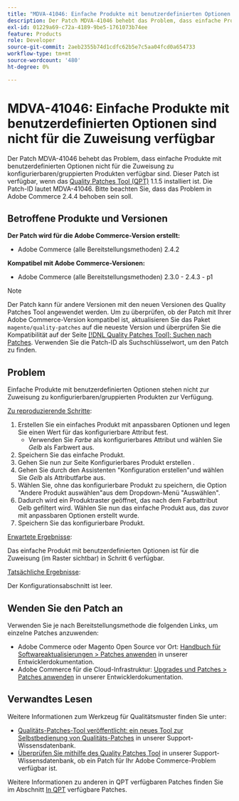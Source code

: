 ```yaml
---
title: "MDVA-41046: Einfache Produkte mit benutzerdefinierten Optionen sind nicht für die Zuweisung verfügbar"
description: Der Patch MDVA-41046 behebt das Problem, dass einfache Produkte mit benutzerdefinierten Optionen nicht für die Zuweisung zu konfigurierbaren/gruppierten Produkten verfügbar sind. Dieser Patch ist verfügbar, wenn das [Quality Patches Tool (QPT)](/help/announcements/adobe-commerce-announcements/magento-quality-patches-released-new-tool-to-self-serve-quality-patches.md) 1.1.5 installiert ist. Die Patch-ID lautet MDVA-41046. Bitte beachten Sie, dass das Problem in Adobe Commerce 2.4.4 behoben sein soll.
exl-id: 01229a69-c72a-4189-9be5-1761073b74ee
feature: Products
role: Developer
source-git-commit: 2aeb2355b74d1cdfc62b5e7c5aa04fcd0a654733
workflow-type: tm+mt
source-wordcount: '480'
ht-degree: 0%

---
```


# MDVA-41046: Einfache Produkte mit benutzerdefinierten Optionen sind nicht für die Zuweisung verfügbar

Der Patch MDVA-41046 behebt das Problem, dass einfache Produkte mit benutzerdefinierten Optionen nicht für die Zuweisung zu konfigurierbaren/gruppierten Produkten verfügbar sind. Dieser Patch ist verfügbar, wenn das [Quality Patches Tool (QPT)](/help/announcements/adobe-commerce-announcements/magento-quality-patches-released-new-tool-to-self-serve-quality-patches.md) 1.1.5 installiert ist. Die Patch-ID lautet MDVA-41046. Bitte beachten Sie, dass das Problem in Adobe Commerce 2.4.4 behoben sein soll.

## Betroffene Produkte und Versionen

**Der Patch wird für die Adobe Commerce-Version erstellt:**

* Adobe Commerce (alle Bereitstellungsmethoden) 2.4.2

**Kompatibel mit Adobe Commerce-Versionen:**

* Adobe Commerce (alle Bereitstellungsmethoden) 2.3.0 - 2.4.3 - p1

>[!NOTE]
>
>Der Patch kann für andere Versionen mit den neuen Versionen des Quality Patches Tool angewendet werden. Um zu überprüfen, ob der Patch mit Ihrer Adobe Commerce-Version kompatibel ist, aktualisieren Sie das Paket `magento/quality-patches` auf die neueste Version und überprüfen Sie die Kompatibilität auf der Seite [[!DNL Quality Patches Tool]: Suchen nach Patches](https://experienceleague.adobe.com/tools/commerce-quality-patches/index.html). Verwenden Sie die Patch-ID als Suchschlüsselwort, um den Patch zu finden.

## Problem

Einfache Produkte mit benutzerdefinierten Optionen stehen nicht zur Zuweisung zu konfigurierbaren/gruppierten Produkten zur Verfügung.

<u>Zu reproduzierende Schritte</u>:

1. Erstellen Sie ein einfaches Produkt mit anpassbaren Optionen und legen Sie einen Wert für das konfigurierbare Attribut fest.
   * Verwenden Sie *Farbe* als konfigurierbares Attribut und wählen Sie *Gelb* als Farbwert aus.
1. Speichern Sie das einfache Produkt.
1. Gehen Sie nun zur Seite Konfigurierbares Produkt erstellen .
1. Gehen Sie durch den Assistenten &quot;Konfiguration erstellen&quot;und wählen Sie *Gelb* als Attributfarbe aus.
1. Wählen Sie, ohne das konfigurierbare Produkt zu speichern, die Option &quot;Andere Produkt auswählen&quot;aus dem Dropdown-Menü &quot;Auswählen&quot;.
1. Dadurch wird ein Produktraster geöffnet, das nach dem Farbattribut Gelb gefiltert wird. Wählen Sie nun das einfache Produkt aus, das zuvor mit anpassbaren Optionen erstellt wurde.
1. Speichern Sie das konfigurierbare Produkt.

<u>Erwartete Ergebnisse</u>:

Das einfache Produkt mit benutzerdefinierten Optionen ist für die Zuweisung (im Raster sichtbar) in Schritt 6 verfügbar.

<u>Tatsächliche Ergebnisse</u>:

Der Konfigurationsabschnitt ist leer.

## Wenden Sie den Patch an

Verwenden Sie je nach Bereitstellungsmethode die folgenden Links, um einzelne Patches anzuwenden:

* Adobe Commerce oder Magento Open Source vor Ort: [Handbuch für Softwareaktualisierungen > Patches anwenden](https://experienceleague.adobe.com/en/docs/commerce-operations/tools/quality-patches-tool/usage) in unserer Entwicklerdokumentation.
* Adobe Commerce für die Cloud-Infrastruktur: [Upgrades und Patches > Patches anwenden](https://experienceleague.adobe.com/en/docs/commerce-cloud-service/user-guide/develop/upgrade/apply-patches) in unserer Entwicklerdokumentation.

## Verwandtes Lesen

Weitere Informationen zum Werkzeug für Qualitätsmuster finden Sie unter:

* [Qualitäts-Patches-Tool veröffentlicht: ein neues Tool zur Selbstbedienung von Qualitäts-Patches](/help/announcements/adobe-commerce-announcements/magento-quality-patches-released-new-tool-to-self-serve-quality-patches.md) in unserer Support-Wissensdatenbank.
* [Überprüfen Sie mithilfe des Quality Patches Tool](/help/support-tools/patches-available-in-qpt-tool/check-patch-for-magento-issue-with-magento-quality-patches.md) in unserer Support-Wissensdatenbank, ob ein Patch für Ihr Adobe Commerce-Problem verfügbar ist.

Weitere Informationen zu anderen in QPT verfügbaren Patches finden Sie im Abschnitt [In QPT](https://support.magento.com/hc/en-us/sections/360010506631-Patches-available-in-MQP-tool-) verfügbare Patches.
